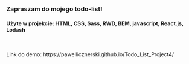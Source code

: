 <h3>Zapraszam do mojego todo-list!</h3>

<h4>Użyte w projekcie: HTML, CSS, Sass, RWD, BEM, javascript, React.js, Lodash</h4><br/>

<p>Link do demo:  https://pawellicznerski.github.io/Todo_List_Project4/</p><br/>
